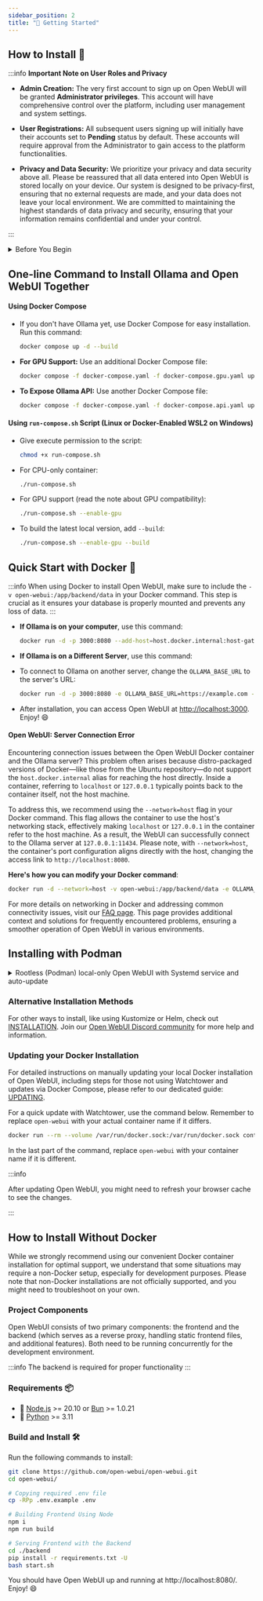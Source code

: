 ```yaml
---
sidebar_position: 2
title: "🚀 Getting Started"
---
```


## How to Install 🚀

:::info **Important Note on User Roles and Privacy**

- **Admin Creation:** The very first account to sign up on Open WebUI will be granted **Administrator privileges**. This account will have comprehensive control over the platform, including user management and system settings.

- **User Registrations:** All subsequent users signing up will initially have their accounts set to **Pending** status by default. These accounts will require approval from the Administrator to gain access to the platform functionalities.

- **Privacy and Data Security:** We prioritize your privacy and data security above all. Please be reassured that all data entered into Open WebUI is stored locally on your device. Our system is designed to be privacy-first, ensuring that no external requests are made, and your data does not leave your local environment. We are committed to maintaining the highest standards of data privacy and security, ensuring that your information remains confidential and under your control.

:::

<details>
<summary>Before You Begin</summary>
### Installing Docker

#### For Windows and Mac Users:

- Download Docker Desktop from [Docker's official website](https://www.docker.com/products/docker-desktop).
- Follow the installation instructions provided on the website. After installation, open Docker Desktop to ensure it's running properly.

#### For Ubuntu Users:
1. **Open your terminal.**

2. **Set up Docker's apt repository:**
   - Update your package index:
     ```bash
     sudo apt-get update
     ```
   - Install packages to allow apt to use a repository over HTTPS:
     ```bash
     sudo apt-get install ca-certificates curl
     ```
   - Create a directory for the Docker apt keyring:
     ```bash
     sudo install -m 0755 -d /etc/apt/keyrings
     ```
   - Add Docker's official GPG key:
     ```bash
     sudo curl -fsSL https://download.docker.com/linux/ubuntu/gpg -o /etc/apt/keyrings/docker.asc
     sudo chmod a+r /etc/apt/keyrings/docker.asc
     ```
   - Add the Docker repository to Apt sources:
     ```bash
     echo \
       "deb [arch=$(dpkg --print-architecture) signed-by=/etc/apt/keyrings/docker.asc] https://download.docker.com/linux/ubuntu \
       $(. /etc/os-release && echo "$VERSION_CODENAME") stable" | \
       sudo tee /etc/apt/sources.list.d/docker.list > /dev/null
     ```
     Note: If you're using an Ubuntu derivative distro, such as Linux Mint, you might need to use `UBUNTU_CODENAME` instead of `VERSION_CODENAME`.

3. **Install Docker Engine:**
   - Update your package index again:
     ```bash
     sudo apt-get update
     ```
   - Install Docker Engine, CLI, and containerd:
     ```bash
     sudo apt-get install docker-ce docker-ce-cli containerd.io docker-compose-plugin
     ```

4. **Verify the Docker installation:**
   - Use the following command to run a test image:
     ```bash
     sudo docker run hello-world
     ```
     This command downloads a test image and runs it in a container. If successful, it prints an informational message confirming that Docker is installed and working correctly.

#### Other Linux Distributions:

- For other Linux distributions, please refer to the [official Docker documentation](https://docs.docker.com/engine/install/) for installation instructions specific to your distro.

### Ensure You Have the Latest Version of Ollama:

- Download the latest version from [https://ollama.com/](https://ollama.com/).

### Verify Ollama Installation:

- After installing Ollama, verify its functionality by accessing [http://127.0.0.1:11434/](http://127.0.0.1:11434/) in your web browser. Note that the port number might be different based on your installation.

</details>

## One-line Command to Install Ollama and Open WebUI Together

#### Using Docker Compose

- If you don't have Ollama yet, use Docker Compose for easy installation. Run this command:

  ```bash
  docker compose up -d --build
  ```

- **For GPU Support:** Use an additional Docker Compose file:

  ```bash
  docker compose -f docker-compose.yaml -f docker-compose.gpu.yaml up -d --build
  ```

- **To Expose Ollama API:** Use another Docker Compose file:

  ```bash
  docker compose -f docker-compose.yaml -f docker-compose.api.yaml up -d --build
  ```

#### Using `run-compose.sh` Script (Linux or Docker-Enabled WSL2 on Windows)

- Give execute permission to the script:

  ```bash
  chmod +x run-compose.sh
  ```

- For CPU-only container:

  ```bash
  ./run-compose.sh
  ```

- For GPU support (read the note about GPU compatibility):

  ```bash
  ./run-compose.sh --enable-gpu
  ```

- To build the latest local version, add `--build`:

  ```bash
  ./run-compose.sh --enable-gpu --build
  ```

## Quick Start with Docker 🐳

:::info
When using Docker to install Open WebUI, make sure to include the `-v open-webui:/app/backend/data` in your Docker command. This step is crucial as it ensures your database is properly mounted and prevents any loss of data.
:::

- **If Ollama is on your computer**, use this command:

  ```bash
  docker run -d -p 3000:8080 --add-host=host.docker.internal:host-gateway -v open-webui:/app/backend/data --name open-webui --restart always ghcr.io/open-webui/open-webui:main
  ```

- **If Ollama is on a Different Server**, use this command:

- To connect to Ollama on another server, change the `OLLAMA_BASE_URL` to the server's URL:

  ```bash
  docker run -d -p 3000:8080 -e OLLAMA_BASE_URL=https://example.com -v open-webui:/app/backend/data --name open-webui --restart always ghcr.io/open-webui/open-webui:main
  ```

- After installation, you can access Open WebUI at [http://localhost:3000](http://localhost:3000). Enjoy! 😄

#### Open WebUI: Server Connection Error

Encountering connection issues between the Open WebUI Docker container and the Ollama server? This problem often arises because distro-packaged versions of Docker—like those from the Ubuntu repository—do not support the `host.docker.internal` alias for reaching the host directly. Inside a container, referring to `localhost` or `127.0.0.1` typically points back to the container itself, not the host machine.

To address this, we recommend using the `--network=host` flag in your Docker command. This flag allows the container to use the host's networking stack, effectively making `localhost` or `127.0.0.1` in the container refer to the host machine. As a result, the WebUI can successfully connect to the Ollama server at `127.0.0.1:11434`. Please note, with `--network=host`, the container's port configuration aligns directly with the host, changing the access link to `http://localhost:8080`.

**Here's how you can modify your Docker command**:

```bash
docker run -d --network=host -v open-webui:/app/backend/data -e OLLAMA_BASE_URL=http://127.0.0.1:11434 --name open-webui --restart always ghcr.io/open-webui/open-webui:main
```

For more details on networking in Docker and addressing common connectivity issues, visit our [FAQ page](/faq/). This page provides additional context and solutions for frequently encountered problems, ensuring a smoother operation of Open WebUI in various environments.

## Installing with Podman

<details>
<summary>Rootless (Podman) local-only Open WebUI with Systemd service and auto-update</summary>

:::note
Consult the Docker documentation because much of the configuration and syntax is interchangeable with [Podman](https://github.com/containers/podman). See also [rootless_tutorial](https://github.com/containers/podman/blob/main/docs/tutorials/rootless_tutorial.md). This example requires the [slirp4netns](https://github.com/rootless-containers/slirp4netns) network backend to facilitate server listen and Ollama communication over localhost only.
:::

:::warning
Rootless container execution with Podman (and Docker/ContainerD) does **not** support [AppArmor confinment](https://github.com/containers/podman/pull/19303). This may increase the attack vector due to [requirement of user namespace](https://rootlesscontaine.rs/caveats). Caution should be exercised and judement (in contrast to the root daemon) rendered based on threat model.
:::

1. Pull the latest image:
   ```bash
   podman pull ghcr.io/open-webui/open-webui:main
   ```
2. Create a new container using desired configuration:

   :::note
   `-p 127.0.0.1:3000:8080` ensures that we listen only on localhost, `--network slirp4netns:allow_host_loopback=true` permits the container to access Ollama when it also listens strictly on localhost. `--add-host=ollama.local:10.0.2.2 --env 'OLLAMA_BASE_URL=http://ollama.local:11434'` adds a hosts record to the container and configures open-webui to use the friendly hostname. `10.0.2.2` is the default slirp4netns address used for localhost mapping. `--env 'ANONYMIZED_TELEMETRY=False'` isn't necessary since Chroma telemetry has been disabled in the code but is included as an example.
   :::

   ```bash
   podman create -p 127.0.0.1:3000:8080 --network slirp4netns:allow_host_loopback=true --add-host=ollama.local:10.0.2.2 --env 'OLLAMA_BASE_URL=http://ollama.local:11434' --env 'ANONYMIZED_TELEMETRY=False' -v open-webui:/app/backend/data --label io.containers.autoupdate=registry --name open-webui ghcr.io/open-webui/open-webui:main
   ```

3. Prepare for systemd user service:
   ```bash
   mkdir -p ~/.config/systemd/user/
   ```
4. Generate user service with Podman:
   ```bash
   podman generate systemd --new open-webui > ~/.config/systemd/user/open-webui.service
   ```
5. Reload systemd configuration:
   ```bash
   systemctl --user daemon-reload
   ```
6. Enable and validate new service:
   ```bash
   systemctl --user enable open-webui.service
   systemctl --user start open-webui.service
   systemctl --user status open-webui.service
   ```
7. Enable and validate Podman auto-update:
   ```bash
   systemctl --user enable podman-auto-update.timer
   systemctl --user enable podman-auto-update.service
   systemctl --user status podman-auto-update.timer
   ```
   Dry run with the following command (omit `--dry-run` to force an update):
   ```bash
   podman auto-update --dry-run
   ```

:::tip
This process is compatible with Windows 11 WSL deployments when using Ollama within the WSL environment or using the Ollama Windows Preview. When using the native Ollama Windows Preview version, one additional step is required: enable [mirrored networking mode](https://learn.microsoft.com/en-us/windows/wsl/networking#mirrored-mode-networking).
:::

### Enabling Windows 11 mirrored networking

1. Populate `%UserProfile%\.wslconfig` with:
   ```
   [wsl2]
   networkingMode=mirrored
   ```
2. Restart WSL:
   ```
   wsl --shutdown
   ```

</details>

### Alternative Installation Methods

For other ways to install, like using Kustomize or Helm, check out [INSTALLATION](/getting-started/installation). Join our [Open WebUI Discord community](https://discord.gg/5rJgQTnV4s) for more help and information.

### Updating your Docker Installation

For detailed instructions on manually updating your local Docker installation of Open WebUI, including steps for those not using Watchtower and updates via Docker Compose, please refer to our dedicated guide: [UPDATING](/getting-started/updating).

For a quick update with Watchtower, use the command below. Remember to replace `open-webui` with your actual container name if it differs.

```bash
docker run --rm --volume /var/run/docker.sock:/var/run/docker.sock containrrr/watchtower --run-once open-webui
```

In the last part of the command, replace `open-webui` with your container name if it is different.

:::info

After updating Open WebUI, you might need to refresh your browser cache to see the changes.

:::

## How to Install Without Docker

While we strongly recommend using our convenient Docker container installation for optimal support, we understand that some situations may require a non-Docker setup, especially for development purposes. Please note that non-Docker installations are not officially supported, and you might need to troubleshoot on your own.

### Project Components

Open WebUI consists of two primary components: the frontend and the backend (which serves as a reverse proxy, handling static frontend files, and additional features). Both need to be running concurrently for the development environment.

:::info
The backend is required for proper functionality
:::

### Requirements 📦

- 🐰 [Node.js](https://nodejs.org/en) >= 20.10 or [Bun](https://bun.sh) >= 1.0.21
- 🐍 [Python](https://python.org) >= 3.11

### Build and Install 🛠️

Run the following commands to install:

```sh
git clone https://github.com/open-webui/open-webui.git
cd open-webui/

# Copying required .env file
cp -RPp .env.example .env

# Building Frontend Using Node
npm i
npm run build

# Serving Frontend with the Backend
cd ./backend
pip install -r requirements.txt -U
bash start.sh
```

You should have Open WebUI up and running at http://localhost:8080/. Enjoy! 😄
